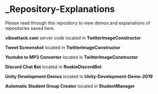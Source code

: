 # _Repository-Explanations
Please read through this repository to view demos and explanations of repositories saved here.

__vibeattack.com__ server code located in __TwitterImageConstructor__

__Tweet Screenshot__ located in __TwitterImageConstructor__

__Youtube to MP3 Converter__ located in __TwitterImageConstructor__

__Discord Chat Bot__ located in __RookieDiscordBot__

__Unity Development Demos__ located in __Unity-Development-Demo-2019__

__Automatic Student Group Creator__ located in __StudentManager__
